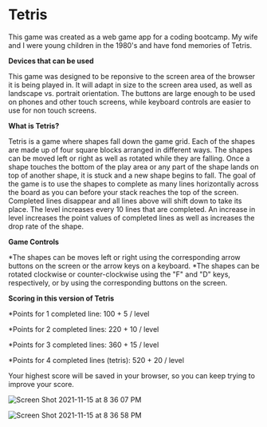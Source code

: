 # Tetris
This game was created as a web game app for a coding bootcamp. My wife and I were young children in the 1980's and have fond memories of Tetris. 

**Devices that can be used**

This game was designed to be reponsive to the screen area of the browser it is being played in. It will adapt in size to the screen area used, as well as landscape vs. portrait orientation. The buttons are large enough to be used on phones and other touch screens, while keyboard controls are easier to use for non touch screens.

**What is Tetris?**

Tetris is a game where shapes fall down the game grid. Each of the shapes are made up of four square blocks arranged in different ways. The shapes can be moved left or right as well as rotated while they are falling. Once a shape touches the bottom of the play area or any part of the shape lands on top of another shape, it is stuck and a new shape begins to fall. The goal of the game is to use the shapes to complete as many lines horizontally across the board as you can before your stack reaches the top of the screen. Completed lines disappear and all lines above will shift down to take its place. The level increases every 10 lines that are completed. An increase in level increases the point values of completed lines as well as increases the drop rate of the shape.

**Game Controls**

*The shapes can be moves left or right using the corresponding arrow buttons on the screen or the arrow keys on a keyboard.
*The shapes can be rotated clockwise or counter-clockwise using the "F" and "D" keys, respectively, or by using the corresponding buttons on the screen.

**Scoring in this version of Tetris**

*Points for 1 completed line: 100 + 5 / level

*Points for 2 completed lines: 220 + 10 / level

*Points for 3 completed lines: 360 + 15 / level

*Points for 4 completed lines (tetris): 520 + 20 / level

Your highest score will be saved in your browser, so you can keep trying to improve your score.

![Screen Shot 2021-11-15 at 8 36 07 PM](https://user-images.githubusercontent.com/85963154/141885952-0f53b0db-c438-4623-85b3-d9fa5b801fb9.png)

![Screen Shot 2021-11-15 at 8 36 58 PM](https://user-images.githubusercontent.com/85963154/141888133-a7031f8f-0ef7-4997-a220-febb8a6ef303.png)
